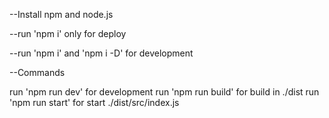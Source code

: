 --Install npm and node.js
    
--run 'npm i' only for deploy

--run 'npm i' and 'npm i -D' for development

--Commands

run 'npm run dev' for development
run 'npm run build' for build in ./dist
run 'npm run start' for start ./dist/src/index.js 